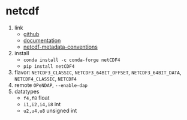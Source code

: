 # netcdf

1. link
   * [github](https://github.com/Unidata/netcdf4-python)
   * [documentation](http://unidata.github.io/netcdf4-python)
   * [netcdf-metadata-conventions](http://cfconventions.org/cf-conventions/cf-conventions.html)
2. install
   * `conda install -c conda-forge netCDF4`
   * `pip install netCDF4`
3. flavor: `NETCDF3_CLASSIC`, `NETCDF3_64BIT_OFFSET`, `NETCDF3_64BIT_DATA`, `NETCDF4_CLASSIC`, `NETCDF4`
4. remote `OPeNDAP`, `--enable-dap`
5. datatypes
   * `f4,f8` float
   * `i1,i2,i4,i8` int
   * `u2,u4,u8` unsigned int
